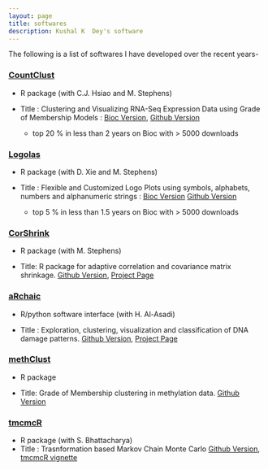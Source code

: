 ```yaml
---
layout: page
title: softwares
description: Kushal K  Dey's software
---
```


The following is a list of softwares I have developed over the recent years-

### <a name="CountClust"></a>[CountClust](https://github.com/kkdey/CountClust)

* R package (with C.J. Hsiao and M. Stephens)

* Title : Clustering and Visualizing RNA-Seq Expression Data using Grade of Membership Models : [Bioc Version](https://bioconductor.org/packages/release/bioc/html/CountClust.html), [Github Version](https://github.com/kkdey/CountClust)
  + top 20 % in less than 2 years on Bioc with > 5000 downloads


  


### <a name="Logolas"></a>[Logolas](https://github.com/kkdey/Logolas)

* R package  (with D. Xie and M. Stephens)

* Title : Flexible and Customized Logo Plots using symbols, alphabets, numbers  and alphanumeric strings : 
 [Bioc Version](https://bioconductor.org/packages/release/bioc/html/Logolas.html)
 [Github Version](https://github.com/kkdey/Logolas)
  + top 5 % in less than 1.5 years on Bioc with > 5000 downloads


### <a name="CorShrink"></a>[CorShrink](https://github.com/kkdey/CorShrink)

* R package (with M. Stephens)

* Title: R package for adaptive correlation and covariance matrix shrinkage. [Github Version](https://github.com/kkdey/CorShrink), [Project Page](https://kkdey.github.io/CorShrink-pages/)


### <a name="aRchaic"></a>[aRchaic](https://github.com/kkdey/aRchaic)

* R/python software interface (with H. Al-Asadi)

* Title : Exploration, clustering, visualization and classification of DNA damage patterns.
  [Github Version](https://github.com/kkdey/aRchaic), [Project Page](https://kkdey.github.io/aRchaic/)


### <a name="methClust"></a>[methClust](https://github.com/kkdey/aRchaic)

* R package

* Title: Grade of Membership clustering in methylation data.
  [Github Version](https://github.com/kkdey/aRchaic)


### <a name="tmcmcR"></a>[tmcmcR](https://github.com/kkdey/tmcmcR)

* R package (with S. Bhattacharya)
* Title : Trasnformation based Markov Chain Monte Carlo
[Github Version](https://github.com/kkdey/tmcmcR), [tmcmcR vignette](https://rpubs.com/kkdey/132076)


